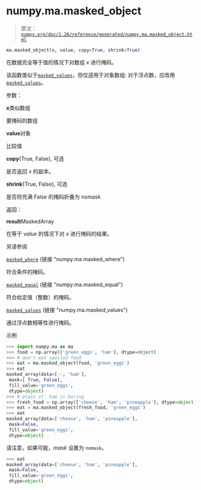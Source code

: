 # numpy.ma.masked_object

> 原文：[`numpy.org/doc/1.26/reference/generated/numpy.ma.masked_object.html`](https://numpy.org/doc/1.26/reference/generated/numpy.ma.masked_object.html)

```py
ma.masked_object(x, value, copy=True, shrink=True)
```

在数据完全等于值的情况下对数组 *x* 进行掩码。

该函数类似于[`masked_values`](https://numpy.org/doc/1.26/reference/generated/numpy.ma.masked_values.html)，但仅适用于对象数组: 对于浮点数，应改用[`masked_values`](https://numpy.org/doc/1.26/reference/generated/numpy.ma.masked_values.html)。

参数：

**x**类似数组

要掩码的数组

**value**对象

比较值

**copy**{True, False}, 可选

是否返回 *x* 的副本。

**shrink**{True, False}, 可选

是否将充满 False 的掩码折叠为 nomask

返回：

**result**MaskedArray

在等于 *value* 的情况下对 *x* 进行掩码的结果。

另请参阅

[`masked_where`](https://numpy.org/doc/1.26/reference/generated/numpy.ma.masked_where.html) (链接 "numpy.ma.masked_where")

符合条件的掩码。

[`masked_equal`](https://numpy.org/doc/1.26/reference/generated/numpy.ma.masked_equal.html) (链接 "numpy.ma.masked_equal")

符合给定值（整数）的掩码。

[`masked_values`](https://numpy.org/doc/1.26/reference/generated/numpy.ma.masked_values.html) (链接 "numpy.ma.masked_values")

通过浮点数相等性进行掩码。

示例

```py
>>> import numpy.ma as ma
>>> food = np.array(['green_eggs', 'ham'], dtype=object)
>>> # don't eat spoiled food
>>> eat = ma.masked_object(food, 'green_eggs')
>>> eat
masked_array(data=[--, 'ham'],
 mask=[ True, False],
 fill_value='green_eggs',
 dtype=object)
>>> # plain ol` ham is boring
>>> fresh_food = np.array(['cheese', 'ham', 'pineapple'], dtype=object)
>>> eat = ma.masked_object(fresh_food, 'green_eggs')
>>> eat
masked_array(data=['cheese', 'ham', 'pineapple'],
 mask=False,
 fill_value='green_eggs',
 dtype=object) 
```

请注意，如果可能，*mask* 设置为 `nomask`。

```py
>>> eat
masked_array(data=['cheese', 'ham', 'pineapple'],
 mask=False,
 fill_value='green_eggs',
 dtype=object) 
```
